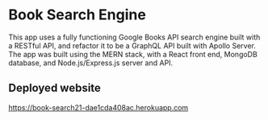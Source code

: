 # Book Search Engine 

This app uses a fully functioning Google Books API search engine built with a RESTful API, and refactor it to be a GraphQL API built with Apollo Server. The app was built using the MERN stack, with a React front end, MongoDB database, and Node.js/Express.js server and API.

## Deployed website

https://book-search21-dae1cda408ac.herokuapp.com